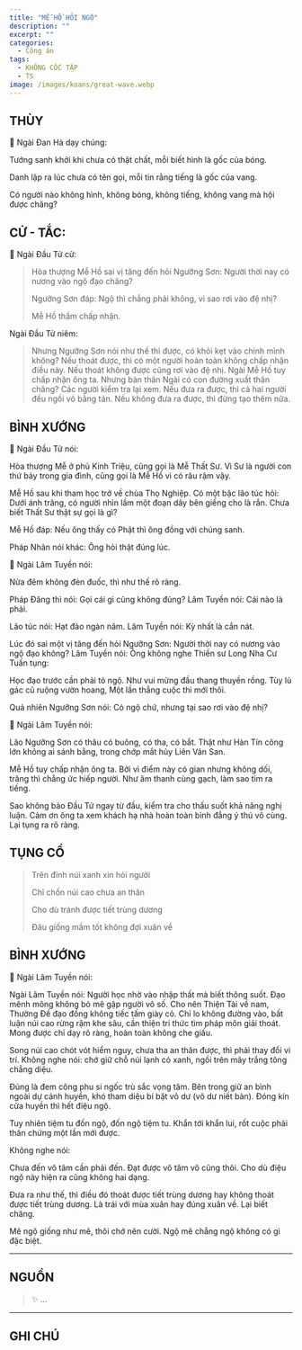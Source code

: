 ```yaml
---
title: "MỄ HỒ HỎI NGỘ"
description: ""
excerpt: ""
categories:
  - Công án
tags:
  - KHÔNG CỐC TẬP
  - TS 
image: /images/koans/great-wave.webp
---
```


## THÙY

📢 Ngài Đan Hà dạy chúng:

Tướng sanh khởi khi chưa có thật chất, mỗi biết hình là gốc của bóng. 

Danh lập ra lúc chưa có tên gọi, mỗi tin rằng tiếng là gốc của vang. 

Có người nào không hình, không bóng, không tiếng, không vang mà hội được chăng?

## CỬ - TẮC:

📢 Ngài Đầu Tử cử:

> Hòa thượng Mễ Hồ sai vị tăng đến hỏi Ngưỡng Sơn: Người thời nay có nương vào ngộ đạo chăng?
> 
> Ngưỡng Sơn đáp: Ngộ thì chẳng phải không, vì sao rơi vào đệ nhị?
>
> Mễ Hồ thầm chấp nhận.

Ngài Đầu Tử niêm: 

> Nhưng Ngưỡng Sơn nói như thế thì được, có khỏi kẹt vào chính mình không? 
Nếu thoát được, thì có một người hoàn toàn không chấp nhận điều này. 
Nếu thoát không được cũng rơi vào đệ nhị.
Ngài Mễ Hồ tuy chấp nhận ông ta. 
Nhưng bản thân Ngài có con đường xuất thân chăng? 
Các người kiểm tra lại xem.
Nếu đưa ra được, thì cả hai người đều ngồi võ bằng tán. 
Nếu không đưa ra được, thì đừng tạo thêm nữa.

## BÌNH XƯỚNG

📢 Ngài Đầu Tử nói:

Hòa thượng Mễ ở phủ Kinh Triệu, cũng gọi là Mễ Thất Sư. Vì Sư là người con thứ bảy trong gia đình, cũng gọi là Mễ Hồ vì có râu rậm vậy.

Mễ Hồ sau khi tham học trở về chùa Thọ Nghiệp. Có một bậc lão túc hỏi: Dưới ánh trăng, có người nhìn lầm một đoạn dây bên giếng cho là rắn. Chưa biết Thất Sư thật sự gọi là gì?

Mễ Hồ đáp: Nếu ông thấy có Phật thì ông đồng với chúng sanh.

Pháp Nhãn nói khác: Ông hỏi thật đúng lúc.

📢 Ngài Lâm Tuyền nói: 

Nửa đêm không đèn đuốc, thì như thế rõ ràng.

Pháp Đăng thì nói: Gọi cái gì cũng không đúng?
Lâm Tuyền nói: Cái nào là phải.

Lão túc nói: Hạt đào ngàn năm.
Lâm Tuyền nói: Kỳ nhất là cắn nát.

Lúc đó sai một vị tăng đến hỏi Ngưỡng Sơn: Người thời nay có nương vào ngộ đạo không?
Lâm Tuyền nói: Ông không nghe Thiền sư Long Nha Cư Tuấn tụng:

Học đạo trước cần phải tỏ ngộ.
Như vui mừng đầu thang thuyền rồng.
Tùy lù gác cũ ruộng vườn hoang,
Một lần thẳng cuộc thì mới thôi.

Quả nhiên Ngưỡng Sơn nói: Có ngộ chứ, nhưng tại sao rơi vào đệ nhị?

📢 Ngài Lâm Tuyền nói:

Lão Ngưỡng Sơn có thâu có buông, có tha, có bắt.
Thật như Hàn Tín công lớn không ai sánh bằng, trong chớp mắt hủy Liên Vân San.

Mễ Hồ tuy chấp nhận ông ta. Bởi vì điểm này có gian nhưng không dối, trăng thì chẳng ức hiếp người.
Như âm thanh cùng gạch, làm sao tìm ra tiếng.

Sao không bảo Đầu Tử ngay từ đầu, kiểm tra cho thấu suốt khả năng nghị luận.
Cảm ơn ông ta xem khách hạ nhà hoàn toàn bình đẳng ý thú vô cùng. Lại tụng ra rõ ràng.

## TỤNG CỔ

> Trên đỉnh núi xanh xin hỏi người
> 
> Chỉ chốn núi cao chưa an thân
> 
> Cho dù tránh được tiết trùng dương
> 
> Đâu giống mầm tốt không đợi xuân về

## BÌNH XƯỚNG

📢 Ngài Lâm Tuyền nói:

Ngài Lâm Tuyền nói: Người học nhờ vào nhập thất mà biết thông suốt. Đạo mênh mông không bỏ mê gặp người vô số. Cho nên Thiện Tài về nam, Thường Đề đạo đồng không tiếc tấm giày cỏ. Chỉ lo không đường vào, bất luận núi cao rừng rậm khe sâu, cần thiện tri thức tìm pháp môn giải thoát. Mong được chỉ dạy rõ ràng, hoàn toàn không che giấu.

Song núi cao chót vót hiểm nguy, chưa tha an thân được, thì phải thay đổi vi trí. Không nghe nói: chớ giữ chỗ núi lạnh cỏ xanh, ngồi trên mây trắng tông chẳng diệu.

Đúng là đem công phu si ngốc trù sắc vọng tâm. Bên trong giữ an bình ngoài dự cảnh huyền, khó tham diệu bí bặt vô dư (vô dư niết bàn). Đóng kín cửa huyền thì hết điệu ngộ.

Tuy nhiên tiệm tu đốn ngộ, đốn ngộ tiệm tu. Khẩn tới khẩn lui, rốt cuộc phải thân chứng một lần mới được.

Không nghe nói:

Chưa đến vô tâm cần phải đến.
Đạt được vô tâm vô cũng thôi.
Cho dù điệu ngộ này hiện ra cũng không hai dạng.

Đưa ra như thế, thì điều đó thoát được tiết trùng dương hay không thoát được tiết trùng dương. Là trái với mùa xuân hay đúng xuân về. Lại biết chăng.

Mê ngộ giống như mê, thôi chớ nên cười.
Ngộ mê chẳng ngộ không có gì đặc biệt.

<hr class="blog-rule" />

## NGUỒN

> ✨ ...

<hr class="blog-rule" />

## GHI CHÚ

[^1]: ⭐️ <a href="/masters/Shaoshan-Huanpu" target="_blank">🔗 TS </a>
